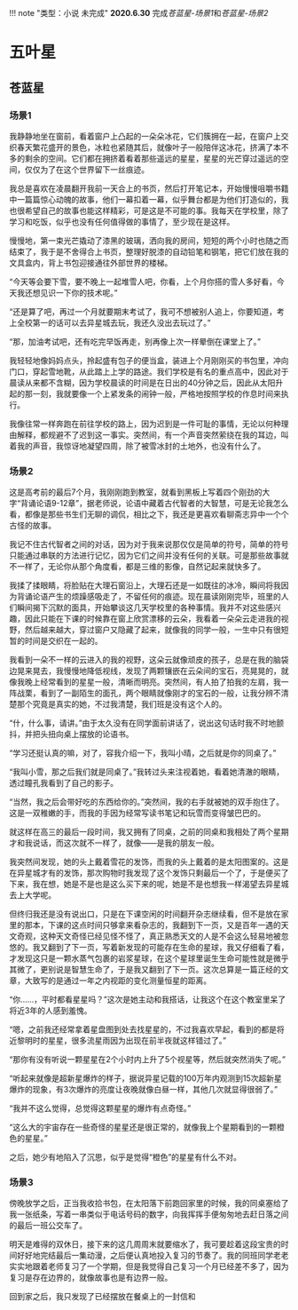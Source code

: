 !!! note "类型：小说 未完成"
    **2020.6.30** 完成*苍蓝星-场景1*和*苍蓝星-场景2* 

# 五叶星

## 苍蓝星

### 场景1

我静静地坐在窗前，看着窗户上凸起的一朵朵冰花，它们簇拥在一起，在窗户上交织春天繁花盛开的景色，冰粒也紧随其后，就像叶子一般陪伴这冰花，挤满了本不多的剩余的空间。它们都在拥挤着看着那些遥远的星星，星星的光芒穿过遥远的空间，仅仅为了在这个世界留下一丝痕迹。

我总是喜欢在凌晨翻开我前一天合上的书页，然后打开笔记本，开始慢慢咀嚼书籍中一篇篇惊心动魄的故事，他们一幕扣着一幕，似乎舞台都是为他们打造似的，我也很希望自己的故事也能这样精彩，可是这是不可能的事。我每天在学校里，除了学习和吃饭，似乎也没有任何值得做的事情了，至少现在是这样。

慢慢地，第一束光芒撬动了漆黑的玻璃，洒向我的房间，短短的两个小时也随之而结束了，我于是不舍得合上书页，整理好脱漆的自动铅笔和钢笔，把它们放在我的文具盒内，背上书包迎接通往外部世界的楼梯。

“今天等会要下雪，要不晚上一起堆雪人吧，你看，上个月你搭的雪人多好看，今天我还想见识一下你的技术呢。”

“还是算了吧，再过一个月就要期末考试了，我可不想被别人追上，你要知道，考上全校第一的话可以去异星城去玩，我还久没出去玩过了。”

“那，加油考试吧，还有吃完早饭再走，别再像上次一样晕倒在课堂上了。”

我轻轻地像妈妈点头，拎起盛有包子的便当盒，装进上个月刚刚买的书包里，冲向门口，穿起雪地靴，从此踏上上学的路途。我们学校是有名的重点高中，因此对于晨读从来都不含糊，因为学校晨读的时间是在日出的40分钟之后，因此从太阳升起的那一刻，我就要像一个上紧发条的闹钟一般，严格地按照学校的作息时间来执行。

我像往常一样奔跑在前往学校的路上，因为迟到是一件可耻的事情，无论以何种理由解释，都规避不了迟到这一事实。突然间，有一个声音突然萦绕在我的耳边，叫着我的声音，我惊讶地凝望四周，除了被雪冰封的土地外，也没有什么了。

### 场景2

这是高考前的最后7个月，我刚刚跑到教室，就看到黑板上写着四个刚劲的大字“背诵论语9-12章”，据老师说，论语中藏着古代智者的大智慧，可是无论我怎么看，都像是那些书生们无聊的调侃，相比之下，我还是更喜欢看聊斋志异中一个个古怪的故事。

我记不住古代智者之间的对话，因为对于我来说那仅仅是简单的符号，简单的符号只能通过串联的方法进行记忆，因为它们之间并没有任何的关联。可是那些故事就不一样了，无论你从那个角度看，都是三维的影像，自然记起来就快多了。

我揉了揉眼睛，将脸贴在大理石窗沿上，大理石还是一如既往的冰冷，瞬间将我因为背诵论语产生的烦躁感吸走了，不留任何的痕迹。现在晨读刚刚完毕，班里的人们瞬间揭下沉默的面具，开始攀谈这几天学校里的各种事情。我并不对这些感兴趣，因此只能在下课的时候靠在窗上欣赏漂移的云朵，我看着一朵朵云走进我的视野，然后越来越大，穿过窗户又隐藏了起来，就像我的同学一般，一生中只有很短暂的时间是交织在一起的。

我看到一朵不一样的云进入的我的视野，这朵云就像顽皮的孩子，总是在我的脑袋边晃来晃去，我慢慢地降低视线，发现了两颗镶嵌在云朵间的宝石，亮晃晃的，就像我晚上经常看到的星星一般，清晰而明亮。突然间，有人拍了拍我的左肩，我一阵战栗，看到了一副陌生的面孔，两个眼睛就像刚才的宝石的一般，让我分辨不清楚那个究竟是真实的她，不过我清楚，我们班是没有这个人的。

“什，什么事，请讲。”由于太久没有在同学面前讲话了，说出这句话时我不时地颤抖，并把头扭向桌上摆放的论语书。

“学习还挺认真的嘛，对了，容我介绍一下，我叫小晴，之后就是你的同桌了。”

“我叫小雪，那之后我们就是同桌了。”我转过头来注视着她，看着她清澈的眼睛，透过瞳孔我看到了自己的影子。

“当然，我之后会带好吃的东西给你的。”突然间，我的右手就被她的双手抱住了。这是一双稚嫩的手，而我的手因为经常写读书笔记和玩雪而变得皱巴巴的。

就这样在高三的最后一段时间，我又拥有了同桌，之前的同桌和我相处了两个星期才和我说话，而这次就不一样了，就像——是我的朋友一般。

我突然间发现，她的头上戴着雪花的发饰，而我的头上戴着的是太阳图案的。这是在异星城才有的发饰，那次购物时我发现了这个发饰只剩最后一个了，于是便买了下来，我在想，她是不是也是这么买下来的呢，她是不是也想我一样渴望去异星城去上大学呢。

但终归我还是没有说出口，只是在下课空闲的时间翻开杂志继续看，但不是放在家里的那本，下课的这点时间只够拿来看杂志的，我翻到下一页，又是百年一遇的天文奇观，这种天文奇怪已经见怪不怪了，真正熟悉天文的人是不会这么轻易地被忽悠的。我又翻到了下一页，写着新发现的可能存在生命的星球，我又仔细看了看，才发现这只是一颗水蒸气包裹的岩浆星球，在这个星球里诞生生命可能性就是微乎其微了，更别说是智慧生命了，于是我又翻到了下一页。这次总算是一篇正经的文章，大致写的是通过一年之内视距的变化测量恒星的距离。

“你……，平时都看星星吗？”这次是她主动和我搭话，让我这个在这个教室里呆了将近3年的人感到羞愧。

“嗯，之前我还经常拿着星盘图到处去找星星的，不过我喜欢早起，看到的都是将近黎明时的星星，很多流星雨因为出现在前半夜就这样错过了。”

“那你有没有听说一颗星星在2个小时内上升了5个视星等，然后就突然消失了呢。”

“听起来就像是超新星爆炸的样子，据说异星记载的100万年内观测到15次超新星爆炸的现象，有3次爆炸的亮度让夜晚就像白昼一样，其他几次就显得很弱了。”

“我并不这么觉得，总觉得这颗星星的爆炸有点奇怪。”

“这么大的宇宙存在一些奇怪的星星还是很正常的，就像我上个星期看到的一颗橙色的星星。”

之后，她少有地陷入了沉思，似乎是觉得“橙色”的星星有什么不对。

### 场景3

傍晚放学之后，正当我收拾书包，在太阳落下前跑回家里的时候，我的同桌塞给了我一张纸条，写着一串类似于电话号码的数字，向我挥挥手便匆匆地去赶日落之间的最后一班公交车了。

明天是难得的双休日，接下来的这几周周末就要缩水了，我可要趁着这段宝贵的时间好好地完结最后一集动漫，之后便认真地投入复习的节奏了。我的同班同学老老实实地跟着老师复习了一个学期，但是我觉得自己复习一个月已经差不多了，因为复习是存在边界的，就像故事也是有边界一般。

回到家之后，我只发现了已经摆放在餐桌上的一封信和
